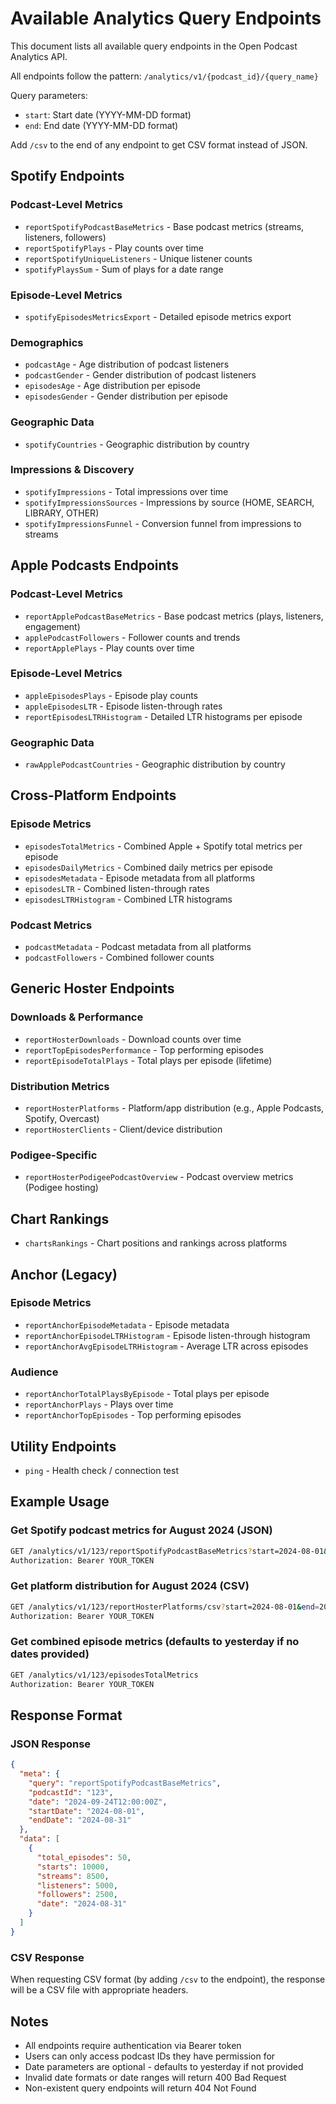 # Available Analytics Query Endpoints

This document lists all available query endpoints in the Open Podcast Analytics API.

All endpoints follow the pattern: `/analytics/v1/{podcast_id}/{query_name}`

Query parameters:
- `start`: Start date (YYYY-MM-DD format)
- `end`: End date (YYYY-MM-DD format)

Add `/csv` to the end of any endpoint to get CSV format instead of JSON.

## Spotify Endpoints

### Podcast-Level Metrics
- `reportSpotifyPodcastBaseMetrics` - Base podcast metrics (streams, listeners, followers)
- `reportSpotifyPlays` - Play counts over time
- `reportSpotifyUniqueListeners` - Unique listener counts
- `spotifyPlaysSum` - Sum of plays for a date range

### Episode-Level Metrics
- `spotifyEpisodesMetricsExport` - Detailed episode metrics export

### Demographics
- `podcastAge` - Age distribution of podcast listeners
- `podcastGender` - Gender distribution of podcast listeners
- `episodesAge` - Age distribution per episode
- `episodesGender` - Gender distribution per episode

### Geographic Data
- `spotifyCountries` - Geographic distribution by country

### Impressions & Discovery
- `spotifyImpressions` - Total impressions over time
- `spotifyImpressionsSources` - Impressions by source (HOME, SEARCH, LIBRARY, OTHER)
- `spotifyImpressionsFunnel` - Conversion funnel from impressions to streams

## Apple Podcasts Endpoints

### Podcast-Level Metrics
- `reportApplePodcastBaseMetrics` - Base podcast metrics (plays, listeners, engagement)
- `applePodcastFollowers` - Follower counts and trends
- `reportApplePlays` - Play counts over time

### Episode-Level Metrics
- `appleEpisodesPlays` - Episode play counts
- `appleEpisodesLTR` - Episode listen-through rates
- `reportEpisodesLTRHistogram` - Detailed LTR histograms per episode

### Geographic Data
- `rawApplePodcastCountries` - Geographic distribution by country

## Cross-Platform Endpoints

### Episode Metrics
- `episodesTotalMetrics` - Combined Apple + Spotify total metrics per episode
- `episodesDailyMetrics` - Combined daily metrics per episode
- `episodesMetadata` - Episode metadata from all platforms
- `episodesLTR` - Combined listen-through rates
- `episodesLTRHistogram` - Combined LTR histograms

### Podcast Metrics
- `podcastMetadata` - Podcast metadata from all platforms
- `podcastFollowers` - Combined follower counts

## Generic Hoster Endpoints

### Downloads & Performance
- `reportHosterDownloads` - Download counts over time
- `reportTopEpisodesPerformance` - Top performing episodes
- `reportEpisodeTotalPlays` - Total plays per episode (lifetime)

### Distribution Metrics
- `reportHosterPlatforms` - Platform/app distribution (e.g., Apple Podcasts, Spotify, Overcast)
- `reportHosterClients` - Client/device distribution

### Podigee-Specific
- `reportHosterPodigeePodcastOverview` - Podcast overview metrics (Podigee hosting)

## Chart Rankings

- `chartsRankings` - Chart positions and rankings across platforms

## Anchor (Legacy)

### Episode Metrics
- `reportAnchorEpisodeMetadata` - Episode metadata
- `reportAnchorEpisodeLTRHistogram` - Episode listen-through histogram
- `reportAnchorAvgEpisodeLTRHistogram` - Average LTR across episodes

### Audience
- `reportAnchorTotalPlaysByEpisode` - Total plays per episode
- `reportAnchorPlays` - Plays over time
- `reportAnchorTopEpisodes` - Top performing episodes

## Utility Endpoints

- `ping` - Health check / connection test

## Example Usage

### Get Spotify podcast metrics for August 2024 (JSON)
```bash
GET /analytics/v1/123/reportSpotifyPodcastBaseMetrics?start=2024-08-01&end=2024-08-31
Authorization: Bearer YOUR_TOKEN
```

### Get platform distribution for August 2024 (CSV)
```bash
GET /analytics/v1/123/reportHosterPlatforms/csv?start=2024-08-01&end=2024-08-31
Authorization: Bearer YOUR_TOKEN
```

### Get combined episode metrics (defaults to yesterday if no dates provided)
```bash
GET /analytics/v1/123/episodesTotalMetrics
Authorization: Bearer YOUR_TOKEN
```

## Response Format

### JSON Response
```json
{
  "meta": {
    "query": "reportSpotifyPodcastBaseMetrics",
    "podcastId": "123",
    "date": "2024-09-24T12:00:00Z",
    "startDate": "2024-08-01",
    "endDate": "2024-08-31"
  },
  "data": [
    {
      "total_episodes": 50,
      "starts": 10000,
      "streams": 8500,
      "listeners": 5000,
      "followers": 2500,
      "date": "2024-08-31"
    }
  ]
}
```

### CSV Response
When requesting CSV format (by adding `/csv` to the endpoint), the response will be a CSV file with appropriate headers.

## Notes

- All endpoints require authentication via Bearer token
- Users can only access podcast IDs they have permission for
- Date parameters are optional - defaults to yesterday if not provided
- Invalid date formats or date ranges will return 400 Bad Request
- Non-existent query endpoints will return 404 Not Found
